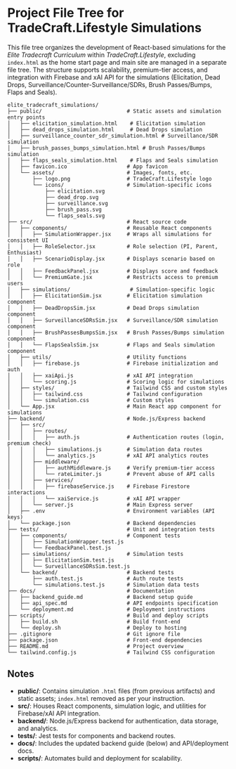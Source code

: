 # Project File Tree for TradeCraft.Lifestyle Simulations

This file tree organizes the development of React-based simulations for the *Elite Tradecraft Curriculum* within *TradeCraft.Lifestyle*, excluding `index.html` as the home start page and main site are managed in a separate file tree. The structure supports scalability, premium-tier access, and integration with Firebase and xAI API for the simulations (Elicitation, Dead Drops, Surveillance/Counter-Surveillance/SDRs, Brush Passes/Bumps, Flaps and Seals).

```
elite_tradecraft_simulations/
├── public/                           # Static assets and simulation entry points
│   ├── elicitation_simulation.html    # Elicitation simulation
│   ├── dead_drops_simulation.html     # Dead Drops simulation
│   ├── surveillance_counter_sdr_simulation.html # Surveillance/SDR simulation
│   ├── brush_passes_bumps_simulation.html # Brush Passes/Bumps simulation
│   ├── flaps_seals_simulation.html    # Flaps and Seals simulation
│   ├── favicon.ico                   # App favicon
│   └── assets/                       # Images, fonts, etc.
│       ├── logo.png                  # TradeCraft.Lifestyle logo
│       └── icons/                    # Simulation-specific icons
│           ├── elicitation.svg
│           ├── dead_drop.svg
│           ├── surveillance.svg
│           ├── brush_pass.svg
│           └── flaps_seals.svg
├── src/                              # React source code
│   ├── components/                   # Reusable React components
│   │   ├── SimulationWrapper.jsx     # Wraps all simulations for consistent UI
│   │   ├── RoleSelector.jsx          # Role selection (PI, Parent, Enthusiast)
│   │   ├── ScenarioDisplay.jsx       # Displays scenario based on role
│   │   ├── FeedbackPanel.jsx         # Displays score and feedback
│   │   └── PremiumGate.jsx           # Restricts access to premium users
│   ├── simulations/                   # Simulation-specific logic
│   │   ├── ElicitationSim.jsx        # Elicitation simulation component
│   │   ├── DeadDropsSim.jsx          # Dead Drops simulation component
│   │   ├── SurveillanceSDRsSim.jsx   # Surveillance/SDR simulation component
│   │   ├── BrushPassesBumpsSim.jsx   # Brush Passes/Bumps simulation component
│   │   └── FlapsSealsSim.jsx         # Flaps and Seals simulation component
│   ├── utils/                        # Utility functions
│   │   ├── firebase.js               # Firebase initialization and auth
│   │   ├── xaiApi.js                 # xAI API integration
│   │   └── scoring.js                # Scoring logic for simulations
│   ├── styles/                       # Tailwind CSS and custom styles
│   │   ├── tailwind.css              # Tailwind configuration
│   │   └── simulation.css            # Custom styles
│   └── App.jsx                       # Main React app component for simulations
├── backend/                          # Node.js/Express backend
│   ├── src/
│   │   ├── routes/
│   │   │   ├── auth.js               # Authentication routes (login, premium check)
│   │   │   ├── simulations.js        # Simulation data routes
│   │   │   └── analytics.js          # xAI API analytics routes
│   │   ├── middleware/
│   │   │   ├── authMiddleware.js     # Verify premium-tier access
│   │   │   └── rateLimiter.js        # Prevent abuse of API calls
│   │   ├── services/
│   │   │   ├── firebaseService.js    # Firebase Firestore interactions
│   │   │   └── xaiService.js         # xAI API wrapper
│   │   └── server.js                 # Main Express server
│   ├── .env                          # Environment variables (API keys)
│   └── package.json                  # Backend dependencies
├── tests/                            # Unit and integration tests
│   ├── components/                   # Component tests
│   │   ├── SimulationWrapper.test.js
│   │   └── FeedbackPanel.test.js
│   ├── simulations/                  # Simulation tests
│   │   ├── ElicitationSim.test.js
│   │   └── SurveillanceSDRsSim.test.js
│   └── backend/                      # Backend tests
│       ├── auth.test.js              # Auth route tests
│       └── simulations.test.js       # Simulation data tests
├── docs/                             # Documentation
│   ├── backend_guide.md              # Backend setup guide
│   ├── api_spec.md                   # API endpoints specification
│   └── deployment.md                 # Deployment instructions
├── scripts/                          # Build and deploy scripts
│   ├── build.sh                      # Build front-end
│   └── deploy.sh                     # Deploy to hosting
├── .gitignore                        # Git ignore file
├── package.json                      # Front-end dependencies
├── README.md                         # Project overview
└── tailwind.config.js                # Tailwind CSS configuration
```

## Notes
- **public/**: Contains simulation `.html` files (from previous artifacts) and static assets; `index.html` removed as per your instruction.
- **src/**: Houses React components, simulation logic, and utilities for Firebase/xAI API integration.
- **backend/**: Node.js/Express backend for authentication, data storage, and analytics.
- **tests/**: Jest tests for components and backend routes.
- **docs/**: Includes the updated backend guide (below) and API/deployment docs.
- **scripts/**: Automates build and deployment for scalability.